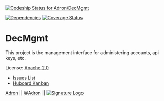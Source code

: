 [ ![Codeship Status for Adron/DecMgmt](https://www.codeship.io/projects/187e44a0-da22-0131-66ef-729651b3c379/status)](https://www.codeship.io/projects/24263)

[![Dependencies](https://david-dm.org/Adron/Storgie.png)](http://david-dm.org/Adron/DecMgmt)
[![Coverage Status](https://coveralls.io/repos/Adron/DecMgmt/badge.png)](https://coveralls.io/r/Adron/DecMgmt)

# DecMgmt

This project is the management interface for administering accounts, api keys, etc.

License: [Apache 2.0](https://github.com/Deconstructed/DecMgmt/blob/master/LICENSE)

 * [Issues List](https://github.com/Deconstructed/DecMgmt/issues)
 * [Huboard Kanban](https://huboard.com/Deconstructed/DecMgmt)

[Adron](https://github.com/Adron) || [@Adron](http://twitter.com/adron) || [![Signature Logo](http://photos.adron.me/Software/Misc-Images/Logo/i-5zk96td/0/O/AH---Logo-32x32.png)](http://adron.me)
